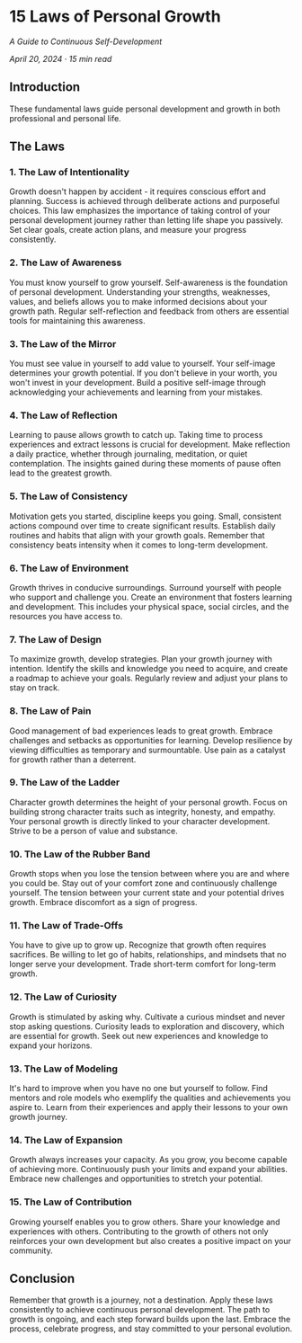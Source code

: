 # 15 Laws of Personal Growth
*A Guide to Continuous Self-Development*

*April 20, 2024 · 15 min read*

## Introduction
These fundamental laws guide personal development and growth in both professional and personal life.

## The Laws

### 1. The Law of Intentionality
Growth doesn't happen by accident - it requires conscious effort and planning. Success is achieved through deliberate actions and purposeful choices. This law emphasizes the importance of taking control of your personal development journey rather than letting life shape you passively. Set clear goals, create action plans, and measure your progress consistently.

### 2. The Law of Awareness
You must know yourself to grow yourself. Self-awareness is the foundation of personal development. Understanding your strengths, weaknesses, values, and beliefs allows you to make informed decisions about your growth path. Regular self-reflection and feedback from others are essential tools for maintaining this awareness.

### 3. The Law of the Mirror
You must see value in yourself to add value to yourself. Your self-image determines your growth potential. If you don't believe in your worth, you won't invest in your development. Build a positive self-image through acknowledging your achievements and learning from your mistakes.

### 4. The Law of Reflection
Learning to pause allows growth to catch up. Taking time to process experiences and extract lessons is crucial for development. Make reflection a daily practice, whether through journaling, meditation, or quiet contemplation. The insights gained during these moments of pause often lead to the greatest growth.

### 5. The Law of Consistency
Motivation gets you started, discipline keeps you going. Small, consistent actions compound over time to create significant results. Establish daily routines and habits that align with your growth goals. Remember that consistency beats intensity when it comes to long-term development.

### 6. The Law of Environment
Growth thrives in conducive surroundings. Surround yourself with people who support and challenge you. Create an environment that fosters learning and development. This includes your physical space, social circles, and the resources you have access to.

### 7. The Law of Design
To maximize growth, develop strategies. Plan your growth journey with intention. Identify the skills and knowledge you need to acquire, and create a roadmap to achieve your goals. Regularly review and adjust your plans to stay on track.

### 8. The Law of Pain
Good management of bad experiences leads to great growth. Embrace challenges and setbacks as opportunities for learning. Develop resilience by viewing difficulties as temporary and surmountable. Use pain as a catalyst for growth rather than a deterrent.

### 9. The Law of the Ladder
Character growth determines the height of your personal growth. Focus on building strong character traits such as integrity, honesty, and empathy. Your personal growth is directly linked to your character development. Strive to be a person of value and substance.

### 10. The Law of the Rubber Band
Growth stops when you lose the tension between where you are and where you could be. Stay out of your comfort zone and continuously challenge yourself. The tension between your current state and your potential drives growth. Embrace discomfort as a sign of progress.

### 11. The Law of Trade-Offs
You have to give up to grow up. Recognize that growth often requires sacrifices. Be willing to let go of habits, relationships, and mindsets that no longer serve your development. Trade short-term comfort for long-term growth.

### 12. The Law of Curiosity
Growth is stimulated by asking why. Cultivate a curious mindset and never stop asking questions. Curiosity leads to exploration and discovery, which are essential for growth. Seek out new experiences and knowledge to expand your horizons.

### 13. The Law of Modeling
It's hard to improve when you have no one but yourself to follow. Find mentors and role models who exemplify the qualities and achievements you aspire to. Learn from their experiences and apply their lessons to your own growth journey.

### 14. The Law of Expansion
Growth always increases your capacity. As you grow, you become capable of achieving more. Continuously push your limits and expand your abilities. Embrace new challenges and opportunities to stretch your potential.

### 15. The Law of Contribution
Growing yourself enables you to grow others. Share your knowledge and experiences with others. Contributing to the growth of others not only reinforces your own development but also creates a positive impact on your community.

## Conclusion
Remember that growth is a journey, not a destination. Apply these laws consistently to achieve continuous personal development. The path to growth is ongoing, and each step forward builds upon the last. Embrace the process, celebrate progress, and stay committed to your personal evolution.
